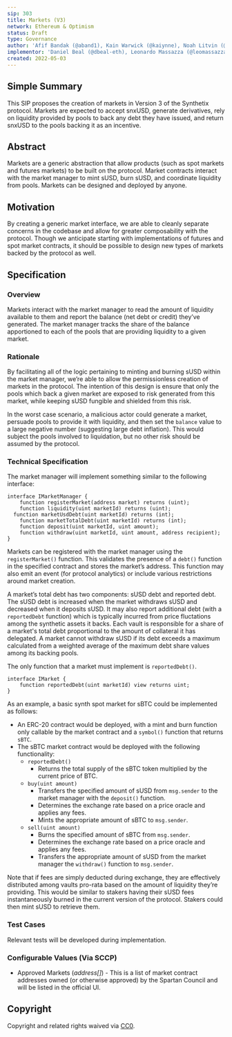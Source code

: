 ```yaml
---
sip: 303
title: Markets (V3)
network: Ethereum & Optimism
status: Draft
type: Governance
author: 'Afif Bandak (@aband1), Kain Warwick (@kaiynne), Noah Litvin (@noahlitvin)'
implementor: 'Daniel Beal (@dbeal-eth), Leonardo Massazza (@leomassazza), Alejandro Santander (@ajsantander)'
created: 2022-05-03
---
```


<!--You can leave these HTML comments in your merged SIP and delete the visible duplicate text guides, they will not appear and may be helpful to refer to if you edit it again. This is the suggested template for new SIPs. Note that an SIP number will be assigned by an editor. When opening a pull request to submit your SIP, please use an abbreviated title in the filename, `sip-draft_title_abbrev.md`. The title should be 44 characters or less.-->

## Simple Summary

<!--"If you can't explain it simply, you don't understand it well enough." Simply describe the outcome the proposed changes intends to achieve. This should be non-technical and accessible to a casual community member.-->

This SIP proposes the creation of markets in Version 3 of the Synthetix protocol. Markets are expected to accept snxUSD, generate derivatives, rely on liquidity provided by pools to back any debt they have issued, and return snxUSD to the pools backing it as an incentive.

## Abstract

<!--A short (~200 word) description of the proposed change, the abstract should clearly describe the proposed change. This is what *will* be done if the SIP is implemented, not *why* it should be done or *how* it will be done. If the SIP proposes deploying a new contract, write, "we propose to deploy a new contract that will do x".-->

Markets are a generic abstraction that allow products (such as spot markets and futures markets) to be built on the protocol. Market contracts interact with the market manager to mint sUSD, burn sUSD, and coordinate liquidity from pools. Markets can be designed and deployed by anyone.

## Motivation

<!--This is the problem statement. This is the *why* of the SIP. It should clearly explain *why* the current state of the protocol is inadequate.  It is critical that you explain *why* the change is needed, if the SIP proposes changing how something is calculated, you must address *why* the current calculation is innaccurate or wrong. This is not the place to describe how the SIP will address the issue!-->

By creating a generic market interface, we are able to cleanly separate concerns in the codebase and allow for greater composability with the protocol. Though we anticipate starting with implementations of futures and spot market contracts, it should be possible to design new types of markets backed by the protocol as well.

## Specification

<!--The specification should describe the syntax and semantics of any new feature, there are five sections
1. Overview
2. Rationale
3. Technical Specification
4. Test Cases
5. Configurable Values
-->

### Overview

<!--This is a high level overview of *how* the SIP will solve the problem. The overview should clearly describe how the new feature will be implemented.-->

Markets interact with the market manager to read the amount of liquidity available to them and report the balance (net debt or credit) they’ve generated. The market manager tracks the share of the balance apportioned to each of the pools that are providing liquidity to a given market.

### Rationale

<!--This is where you explain the reasoning behind how you propose to solve the problem. Why did you propose to implement the change in this way, what were the considerations and trade-offs. The rationale fleshes out what motivated the design and why particular design decisions were made. It should describe alternate designs that were considered and related work. The rationale may also provide evidence of consensus within the community, and should discuss important objections or concerns raised during discussion.-->

By facilitating all of the logic pertaining to minting and burning sUSD within the market manager, we’re able to allow the permissionless creation of markets in the protocol. The intention of this design is ensure that only the pools which back a given market are exposed to risk generated from this market, while keeping sUSD fungible and shielded from this risk.

In the worst case scenario, a malicious actor could generate a market, persuade pools to provide it with liquidity, and then set the `balance` value to a large negative number (suggesting large debt inflation). This would subject the pools involved to liquidation, but no other risk should be assumed by the protocol.

### Technical Specification

<!--The technical specification should outline the public API of the changes proposed. That is, changes to any of the interfaces Synthetix currently exposes or the creations of new ones.-->

The market manager will implement something similar to the following interface:

```
interface IMarketManager {
	function registerMarket(address market) returns (uint);
	function liquidity(uint marketId) returns (uint);
  function marketUsdDebt(uint marketId) returns (int);
	function marketTotalDebt(uint marketId) returns (int);
	function deposit(uint marketId, uint amount);
	function withdraw(uint marketId, uint amount, address recipient);
}
```

Markets can be registered with the market manager using the `registerMarket()` function. This validates the presence of a `debt()` function in the specified contract and stores the market’s address. This function may also emit an event (for protocol analytics) or include various restrictions around market creation.

A market’s total debt has two components: sUSD debt and reported debt. The sUSD debt is increased when the market withdraws sUSD and decreased when it deposits sUSD. It may also report additional debt (with a `reportedDebt` function) which is typically incurred from price fluctations among the synthetic assets it backs. Each vault is responsible for a share of a market's total debt proportional to the amount of collateral it has delegated. A market cannot withdraw sUSD if its debt exceeds a maximum calculated from a weighted average of the maximum debt share values among its backing pools.

The only function that a market must implement is `reportedDebt()`.

```
interface IMarket {
	function reportedDebt(uint marketId) view returns uint;
}
```

As an example, a basic synth spot market for sBTC could be implemented as follows:

- An ERC-20 contract would be deployed, with a mint and burn function only callable by the market contract and a `symbol()` function that returns `sBTC`.
- The sBTC market contract would be deployed with the following functionality:
  - `reportedDebt()`
    - Returns the total supply of the sBTC token multiplied by the current price of BTC.
  - `buy(uint amount)`
    - Transfers the specified amount of sUSD from `msg.sender` to the market manager with the `deposit()` function.
    - Determines the exchange rate based on a price oracle and applies any fees.
    - Mints the appropriate amount of sBTC to `msg.sender`.
  - `sell(uint amount)`
    - Burns the specified amount of sBTC from `msg.sender`.
    - Determines the exchange rate based on a price oracle and applies any fees.
    - Transfers the appropriate amount of sUSD from the market manager the `withdraw()` function to `msg.sender`.

Note that if fees are simply deducted during exchange, they are effectively distributed among vaults pro-rata based on the amount of liquidity they’re providing. This would be similar to stakers having their sUSD fees instantaneously burned in the current version of the protocol. Stakers could then mint sUSD to retrieve them.

### Test Cases

<!--Test cases for an implementation are mandatory for SIPs but can be included with the implementation..-->

Relevant tests will be developed during implementation.

### Configurable Values (Via SCCP)

<!--Please list all values configurable via SCCP under this implementation.-->

- Approved Markets (_address[]_) - This is a list of market contract addresses owned (or otherwise approved) by the Spartan Council and will be listed in the official UI.

## Copyright

Copyright and related rights waived via [CC0](https://creativecommons.org/publicdomain/zero/1.0/).
